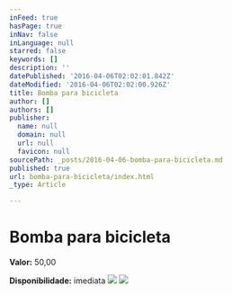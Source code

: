 ```yaml
---
inFeed: true
hasPage: true
inNav: false
inLanguage: null
starred: false
keywords: []
description: ''
datePublished: '2016-04-06T02:02:01.842Z'
dateModified: '2016-04-06T02:02:00.926Z'
title: Bomba para bicicleta
author: []
authors: []
publisher:
  name: null
  domain: null
  url: null
  favicon: null
sourcePath: _posts/2016-04-06-bomba-para-bicicleta.md
published: true
url: bomba-para-bicicleta/index.html
_type: Article

---
```

# Bomba para bicicleta

**Valor:** 50,00

**Disponibilidade:** imediata
![](https://the-grid-user-content.s3-us-west-2.amazonaws.com/73556051-f0d6-40c7-8437-7b651b6e8657.jpg)
![](https://the-grid-user-content.s3-us-west-2.amazonaws.com/90dd2e26-a8b0-4c4a-aaf5-bec1867e0d4d.jpg)